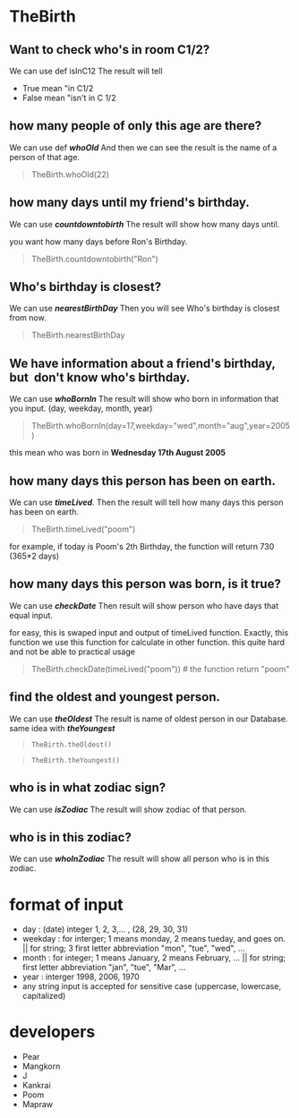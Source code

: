 # TheBirth
## Want to check who's in room C1/2?
We can use def isInC12
The result will tell 
- True mean "in C1/2 
- False mean "isn't in C 1/2

## how many people of only this age are there?
We can use def ***whoOld***
And then we can see the result is the name of a person of that age.
> TheBirth.whoOld(22)

## how many days until my friend's birthday.
We can use ***countdowntobirth***
The result will show how many days until.

you want how many days before Ron's Birthday.
> TheBirth.countdowntobirth("Ron")


## Who's birthday is closest?
We can use ***nearestBirthDay***
Then you will see Who's birthday is closest from now.
> TheBirth.nearestBirthDay

## We have information about a friend's birthday, but  don't know who's birthday.
We can use ***whoBornIn***
The result will show who born in information that you input.
(day, weekday, month, year)
> TheBirth.whoBornIn(day=17,weekday="wed",month="aug",year=2005)

this mean who was born in **Wednesday 17th August 2005**

## how many days this person has been on earth.
We can use ***timeLived***.
Then the result will tell how many days this person has been on earth.
> TheBirth.timeLived("poom")

for example, if today is Poom's 2th Birthday, the function will return 730 (365*2 days)

## how many days this person was born, is it true?
We can use ***checkDate***
Then result will show person who have days that equal input.

for easy, this is swaped input and output of timeLived function. 
Exactly, this function we use this function for calculate in other function. this quite hard and not be able to practical usage
> TheBirth.checkDate(timeLived("poom"))  # the function return "poom"

## find the oldest and youngest person.
We can use ***theOldest***
The result is name of oldest person in our Database.
same idea with ***theYoungest***
> ```TheBirth.theOldest()```

> ```TheBirth.theYoungest()```
## who is in what zodiac sign?
We can use ***isZodiac***
The result will show zodiac of that person.

## who is in this zodiac?
We can use ***whoInZodiac***
The result will show all person who is in this zodiac.


# format of input
- day : (date) integer 1, 2, 3,... , (28, 29, 30, 31)
- weekday : for interger; 1 means monday, 2 means tueday, and goes on. || for string; 3 first letter abbreviation "mon", "tue", "wed", ...
- month : for integer; 1 means January, 2 means February, ... || for string; first letter abbreviation "jan", "tue", "Mar", ...
- year : interger 1998, 2006, 1970
- any string input is accepted for sensitive case (uppercase, lowercase, capitalized)

# developers
- Pear
- Mangkorn
- J
- Kankrai
- Poom
- Mapraw
